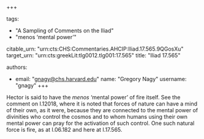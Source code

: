 +++

tags:
- "A Sampling of Comments on the Iliad"
- "menos ‘mental power’"

citable_urn: "urn:cts:CHS:Commentaries.AHCIP:Iliad.17.565.9QGosXu"
target_urn: "urn:cts:greekLit:tlg0012.tlg001:17.565"
title: "Iliad 17.565"

authors:
- email: "gnagy@chs.harvard.edu"
  name: "Gregory Nagy"
  username: "gnagy"
+++

<p>Hector is said to have the <em>menos</em> ‘mental power’ of fire itself. See the comment on I.12018, where it is noted that forces of nature can have a mind of their own, as it were, because they are connected to the mental power of divinities who control the cosmos and to whom humans using their own mental power can pray for the activation of such control. One such natural force is fire, as at I.06.182 and here at I.17.565.  </p>